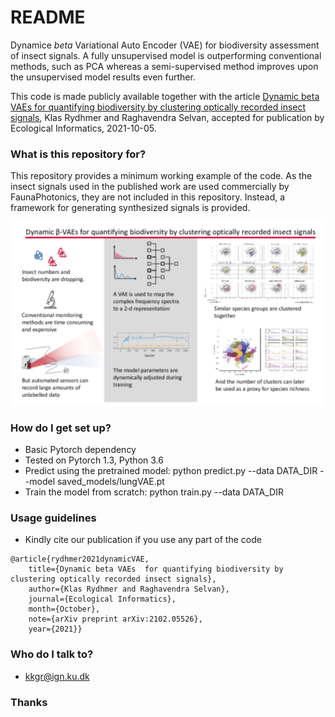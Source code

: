 # README #
Dynamice _beta_ Variational Auto Encoder (VAE) for biodiversity assessment of insect signals. 
A fully unsupervised model is outperforming conventional methods, such as PCA whereas a semi-supervised method improves upon the unsupervised model results even further.

This code is made publicly available together with the article 
[Dynamic beta VAEs  for quantifying biodiversity by clustering optically recorded insect signals](https://arxiv.org/abs/2102.05526), Klas Rydhmer and Raghavendra Selvan, accepted for publication by Ecological Informatics, 2021-10-05.

### What is this repository for? ###

This repository provides a minimum working example of the code. As the insect signals used in the published work are used commercially by FaunaPhotonics, they are not included in this repository. Instead, a framework for generating synthesized signals is provided.

![dynamicBetaVAE](abstract.png)

### How do I get set up? ###

* Basic Pytorch dependency
* Tested on Pytorch 1.3, Python 3.6 
* Predict using the pretrained model: 
python predict.py --data DATA_DIR --model saved_models/lungVAE.pt
* Train the model from scratch: 
python train.py --data DATA_DIR

### Usage guidelines ###

* Kindly cite our publication if you use any part of the code
```
@article{rydhmer2021dynamicVAE,
 	title={Dynamic beta VAEs  for quantifying biodiversity by clustering optically recorded insect signals},
	author={Klas Rydhmer and Raghavendra Selvan},
	journal={Ecological Informatics},
	month={October},
 	note={arXiv preprint arXiv:2102.05526},
	year={2021}}
```

### Who do I talk to? ###

* kkgr@ign.ku.dk

### Thanks 




